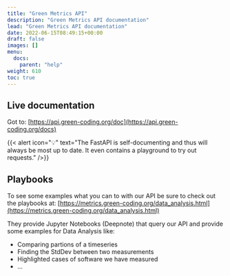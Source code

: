 ```yaml
---
title: "Green Metrics API"
description: "Green Metrics API documentation"
lead: "Green Metrics API documentation"
date: 2022-06-15T08:49:15+00:00
draft: false
images: []
menu:
  docs:
    parent: "help"
weight: 610
toc: true
---
```


## Live documentation

Got to: [https://api.green-coding.org/doc](https://api.green-coding.org/docs)

{{< alert icon="💡" text="The FastAPI is self-documenting and thus will always be most up to date. It even contains a playground to try out requests." />}}

## Playbooks

To see some examples what you can to with our API be sure to check out the playbooks at: [https://metrics.green-coding.org/data_analysis.html](https://metrics.green-coding.org/data_analysis.html)

They provide Jupyter Notebooks (Deepnote) that query our API and provide some examples for Data Analysis like:
- Comparing partions of a timeseries
- Finding the StdDev between two measurements
- Highlighted cases of software we have measured
- ...